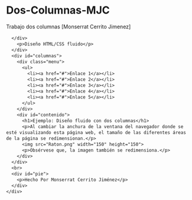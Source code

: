 # Dos-Columnas-MJC
Trabajo dos columnas [Monserrat Cerrito Jimenez]
<!DOCTYPE html>
<html lang="es-ES">
  <head>
    <meta charset='utf-8'>
    <meta name='viewport' content='width-divace-width, initial-scale=1, shrink-to-fit=no'>
    <link href='https://cdn.jsdelivr.net/npm/boxicons@2.0.5/css/boxicons.min.css' rel='stylesheet'>
    <meta name="viewport" content="width=device-width, initial-scale=1">
    <link rel="stylesheet" href="https://cdnjs.cloudflare.com/ajax/libs/normalize/5.0.0/normalize.min.css">
    <link rel="stylesheet" href="https://fonts.googleapis.com/css?family=Montserrat">
    <title>Ejemplo de diseño fluido con dos columnas</title>
    <link rel="shortcut icon" href="medium-square-logo-204.png">
    <link rel="stylesheet" href="CSS.css">
  </head>
  <body>
    <div id="contenedor">
      <div id="cabecera">
        <div>
          <a href="dosColumnas.html"><i class='bx bxl-medium-square'></i></a>
        
      </div>
        <p>Diseño HTML/CSS fluido</p>
      </div>
      <div id="columnas">
        <div class="menu">
          <ul>
            <li><a href="#">Enlace 1</a></li>
            <li><a href="#">Enlace 2</a></li>
            <li><a href="#">Enlace 3</a></li>
            <li><a href="#">Enlace 4</a></li>
            <li><a href="#">Enlace 5</a></li>
          </ul>
        </div>
        <div id="contenido">
          <h1>Ejemplo: Diseño fluido con dos columnas</h1>
          <p>Al cambiar la anchura de la ventana del navegador donde se esté visualizando esta página web, el tamaño de las diferentes áreas de la página se redimensionan.</p>
          <img src="Raton.png" width="150" height="150">
          <p>Obsérvese que, la imagen también se redimensiona.</p>
        </div>
      </div>
      <br>
      <div id="pie">
        <p>Hecho Por Monserrat Cerrito Jiménez</p>
      </div>
    </div>
  </body>
</html>
